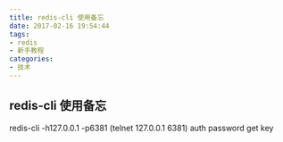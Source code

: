 ```yaml
---
title: redis-cli 使用备忘
date: 2017-02-16 19:54:44
tags:
- redis
- 新手教程
categories:
- 技术
---
```


## redis-cli 使用备忘

  redis-cli -h127.0.0.1 -p6381
  (telnet 127.0.0.1 6381)
  auth password
  get key
